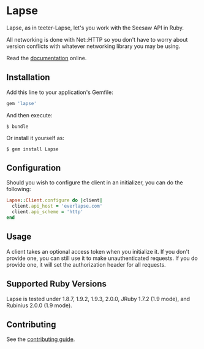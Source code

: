 # Lapse

Lapse, as in teeter-Lapse, let's you work with the Seesaw API in Ruby.

All networking is done with Net::HTTP so you don't have to worry about version conflicts with whatever networking library you may be using.

Read the [documentation](http://rubydoc.info/github/seesawco/Lapse-rb/master/frames) online.

## Installation

Add this line to your application's Gemfile:

``` ruby
gem 'lapse'
```

And then execute:

``` shell
$ bundle
```

Or install it yourself as:

``` shell
$ gem install Lapse
```

## Configuration

Should you wish to configure the client in an initializer, you can do the following:

``` ruby
Lapse::Client.configure do |client|
  client.api_host = 'everlapse.com'
  client.api_scheme = 'http'
end
```

## Usage

A client takes an optional access token when you initialize it. If you don't provide one, you can still use it to make unauthenticated requests. If you do provide one, it will set the authorization header for all requests.


## Supported Ruby Versions

Lapse is tested under 1.8.7, 1.9.2, 1.9.3, 2.0.0, JRuby 1.7.2 (1.9 mode), and Rubinius 2.0.0 (1.9 mode).

## Contributing

See the [contributing guide](Contributing.markdown).
